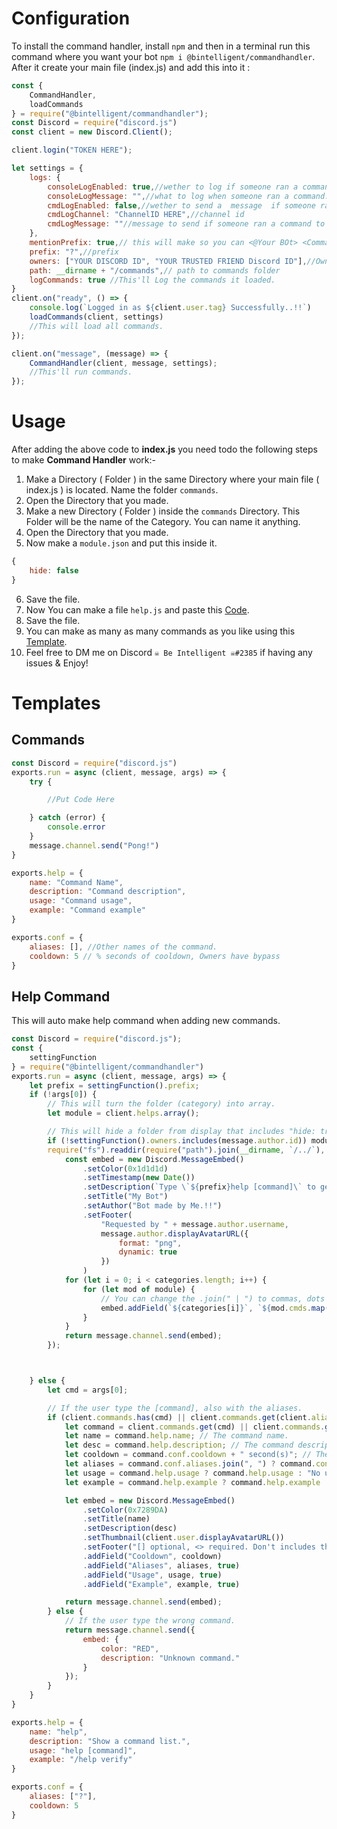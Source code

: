 # Configuration
To install the command handler, install `npm` and then in a terminal run this command where you want your bot `npm i @bintelligent/commandhandler`. After it create your main file (index.js) and add this into it :
```js
const {
    CommandHandler,
    loadCommands
} = require("@bintelligent/commandhandler");
const Discord = require("discord.js")
const client = new Discord.Client();

client.login("TOKEN HERE");

let settings = {
    logs: {
        consoleLogEnabled: true,//wether to log if someone ran a command in console.
        consoleLogMessage: "",//what to log when someone ran a command. Leave empty to use default one.
        cmdLogEnabled: false,//wether to send a  message  if someone ran command or no to discord.
        cmdLogChannel: "ChannelID HERE",//channel id
        cmdLogMessage: ""//message to send if someone ran a command to discord. leave empty to use default.
    },
    mentionPrefix: true,// this will make so you can <@Your BOt> <CommandName>
    prefix: "?",//prefix
    owners: ["YOUR DISCORD ID", "YOUR TRUSTED FRIEND Discord ID"],//Owner ID to show hidden catogaries
    path: __dirname + "/commands",// path to commands folder
    logCommands: true //This'll Log the commands it loaded.
}
client.on("ready", () => {
    console.log(`Logged in as ${client.user.tag} Successfully..!!`)
    loadCommands(client, settings)
    //This will load all commands.
});

client.on("message", (message) => {
    CommandHandler(client, message, settings);
    //This'll run commands.
});
```
# Usage
After adding the above code to **index.js** you need todo the following steps to make **Command Handler** work:- 

1.  Make a Directory ( Folder ) in the same Directory where your main file ( index.js ) is located. Name the folder `commands`.
2. Open the Directory that you made.
3. Make a new Directory ( Folder ) inside the `commands` Directory. This Folder will be the name of the Category. You can name it anything.
4. Open the Directory that you made.
5. Now make a `module.json` and put this inside it. 
```js
{
    hide: false
}
```
6. Save the file.
7. Now You can make a file `help.js` and paste this [Code](https://github.com/BIntelligent/CommandHandler#help-command).
8. Save the file.
9. You can make as many as many commands as you like using this [Template](https://github.com/BIntelligent/CommandHandler#commands).
10. Feel free to DM me on Discord `☠ Be Intelligent ☠#2385` if having any issues & Enjoy! 
# Templates
## Commands
```js
const Discord = require("discord.js")
exports.run = async (client, message, args) => {
    try {

        //Put Code Here

    } catch (error) {
        console.error
    }
    message.channel.send("Pong!")
}

exports.help = {
    name: "Command Name",
    description: "Command description",
    usage: "Command usage",
    example: "Command example"
}

exports.conf = {
    aliases: [], //Other names of the command.
    cooldown: 5 // % seconds of cooldown, Owners have bypass
}
```
## Help Command
This will auto make help command when adding new commands.
```js
const Discord = require("discord.js");
const {
    settingFunction
} = require("@bintelligent/commandhandler")
exports.run = async (client, message, args) => {
    let prefix = settingFunction().prefix;
    if (!args[0]) {
        // This will turn the folder (category) into array.
        let module = client.helps.array();

        // This will hide a folder from display that includes "hide: true" in their module.json
        if (!settingFunction().owners.includes(message.author.id)) module = client.helps.array().filter(x => !x.hide);
        require("fs").readdir(require("path").join(__dirname, `/../`), (err, categories) => {
            const embed = new Discord.MessageEmbed()
                .setColor(0x1d1d1d)
                .setTimestamp(new Date())
                .setDescription(`Type \`${prefix}help [command]\` to get more specific information about a command.`)
                .setTitle("My Bot")
                .setAuthor("Bot made by Me.!!")
                .setFooter(
                    "Requested by " + message.author.username,
                    message.author.displayAvatarURL({
                        format: "png",
                        dynamic: true
                    })
                )
            for (let i = 0; i < categories.length; i++) {
                for (let mod of module) {
                    // You can change the .join(" | ") to commas, dots or every symbol.          
                    embed.addField(`${categories[i]}`, `${mod.cmds.map(x => `\`${x}\``).join(" | ") || "No Commands Found!"}`);
                }
            }
            return message.channel.send(embed);
        });



    } else {
        let cmd = args[0];

        // If the user type the [command], also with the aliases.
        if (client.commands.has(cmd) || client.commands.get(client.aliases.get(cmd))) {
            let command = client.commands.get(cmd) || client.commands.get(client.aliases.get(cmd));
            let name = command.help.name; // The command name.
            let desc = command.help.description; // The command description.
            let cooldown = command.conf.cooldown + " second(s)"; // The command cooldown.
            let aliases = command.conf.aliases.join(", ") ? command.conf.aliases.join(", ") : "No aliases provided.";
            let usage = command.help.usage ? command.help.usage : "No usage provided.";
            let example = command.help.example ? command.help.example : "No example provided.";

            let embed = new Discord.MessageEmbed()
                .setColor(0x7289DA)
                .setTitle(name)
                .setDescription(desc)
                .setThumbnail(client.user.displayAvatarURL())
                .setFooter("[] optional, <> required. Don't includes these things while typing a command.")
                .addField("Cooldown", cooldown)
                .addField("Aliases", aliases, true)
                .addField("Usage", usage, true)
                .addField("Example", example, true)

            return message.channel.send(embed);
        } else {
            // If the user type the wrong command.
            return message.channel.send({
                embed: {
                    color: "RED",
                    description: "Unknown command."
                }
            });
        }
    }
}

exports.help = {
    name: "help",
    description: "Show a command list.",
    usage: "help [command]",
    example: "/help verify"
}

exports.conf = {
    aliases: ["?"],
    cooldown: 5
}
```
